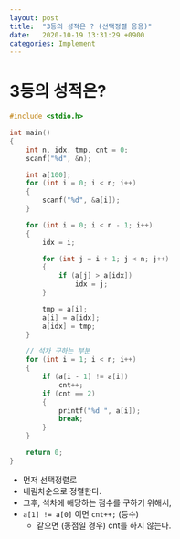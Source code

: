 ```yaml
---
layout: post
title:  "3등의 성적은 ? (선택정렬 응용)"
date:   2020-10-19 13:31:29 +0900
categories: Implement
---
```

# 3등의 성적은?

```c
#include <stdio.h>

int main()
{
    int n, idx, tmp, cnt = 0;
    scanf("%d", &n);

    int a[100];
    for (int i = 0; i < n; i++)
    {
        scanf("%d", &a[i]);
    }

    for (int i = 0; i < n - 1; i++)
    {
        idx = i;

        for (int j = i + 1; j < n; j++)
        {
            if (a[j] > a[idx])
                idx = j;
        }

        tmp = a[i];
        a[i] = a[idx];
        a[idx] = tmp;
    }

    // 석차 구하는 부분
    for (int i = 1; i < n; i++)
    {
        if (a[i - 1] != a[i])
            cnt++;
        if (cnt == 2)
        {
            printf("%d ", a[i]);
            break;
        }
    }

    return 0;
}
```

- 먼저 선택정렬로
- 내림차순으로 정렬한다.
- 그후, 석차에 해당하는 점수를 구하기 위해서,
- `a[1] != a[0]` 이면 `cnt++;` (등수)
  - 같으면 (동점일 경우) cnt를 하지 않는다.